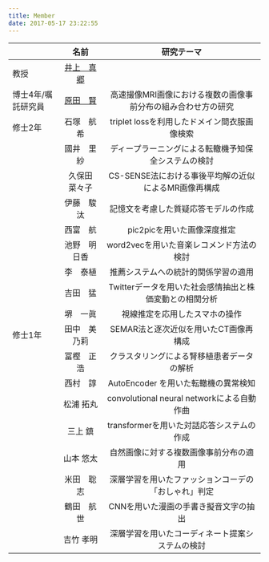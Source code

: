 ```yaml
---
title: Member
date: 2017-05-17 23:22:55
---
```


||名前|研究テーマ|
|:-|:-:|:-:|
|教授|[井上　真郷](./inoue)|  |
|博士4年/嘱託研究員|[原田　賢](./ken_harada)|高速撮像MRI画像における複数の画像事前分布の組み合わせ方の研究|
|修士2年|石塚　航希|triplet lossを利用したドメイン間衣服画像検索|
|   |國井　里紗|ディープラーニングによる転轍機予知保全システムの検討|
|   |久保田　菜々子|CS-SENSE法における事後平均解の近似によるMR画像再構成|
|   |伊藤　駿汰|記憶文を考慮した質疑応答モデルの作成|
|   |西富　航|pic2picを用いた画像深度推定|
|   |池野　明日香|word2vecを用いた音楽レコメンド方法の検討|
|   |李　泰植|推薦システムへの統計的関係学習の適用|
|   |吉田　猛|Twitterデータを用いた社会感情抽出と株価変動との相関分析|
|   |堺　一眞|視線推定を応用したスマホの操作|
|修士1年|田中　美乃莉|SEMAR法と逐次近似を用いたCT画像再構成|
|      |冨樫　正浩|クラスタリングによる腎移植患者データの解析|
|      |西村　諄|AutoEncoder を用いた転轍機の異常検知|
|      |松浦 拓丸| convolutional neural networkによる自動作曲|
|      |三上 鎮|transformerを用いた対話応答システムの作成|
|      |山本 悠太|自然画像に対する複数画像事前分布の適用|
|      |米田　聡志|深層学習を用いたファッションコーデの「おしゃれ」判定|
|      |鶴田　航世|CNNを用いた漫画の手書き擬音文字の抽出|
|      |吉竹 孝明|深層学習を用いたコーディネート提案システムの検討|



